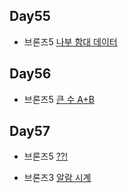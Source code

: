 ## Day55

* 브론즈5 [나부 함대 데이터](https://www.acmicpc.net/problem/9654)

## Day56

* 브론즈5 [큰 수 A+B](https://www.acmicpc.net/problem/10757)

## Day57

* 브론즈5 [??!](https://www.acmicpc.net/problem/10926)

* 브론즈3 [알람 시계](https://www.acmicpc.net/problem/2884)

